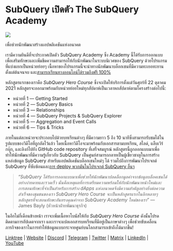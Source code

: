 # SubQuery เปิดตัว The SubQuery Academy

![](https://miro.medium.com/max/700/1*5zmCSCrmqL2gGE-BP_6rDQ.png)

เพื่อช่วยนักพัฒนาสร้างแอปพลิเคชันแห่งอนาคต

เรามีความยินดีที่จะประกาศเปิดตัว SubQuery Academy ซึ่ง Academy นี้ได้รับการออกแบบเพื่อเสริมทักษะและเพิ่มขีดความสามารถให้กับนักพัฒนาในระบบนิเวศของ SubQuery ด้วยโปรแกรมที่แบ่งแยกเป็นหน่วยย่อยๆ เนื้อหาของโปรแกรมนี้จะนำทางนักพัฒนาบล็อกเชนที่มีความทะเยอทะยานตั้งแต่ต้นจนจบ และ[สามารถเรียนทางออนไลน์ได้รวมถึงฟรี 100%](https://doc.subquery.network/)

หลักสูตรแรกของเราคือ *SubQuery Hero Course* ซึ่งจะเปิดให้บริการตั้งแต่วันศุกร์ที่ 22 ตุลาคม 2021 หลักสูตรจะออกมาพร้อมกับหน่วยย่อยใหม่ทุกสัปดาห์เป็นเวลาหกสัปดาห์ตามโครงสร้างต่อไปนี้:

-   หน่วยที่ 1 — Getting Started
-   หน่วยที่ 2 — SubQuery Basics
-   หน่วยที่ 3 — Relationships
-   หน่วยที่ 4 — SubQuery Projects & SubQuery Explorer
-   หน่วยที่ 5 — Aggregation and Event Calls
-   หน่วยที่ 6 — Tips & Tricks

ภายในแต่ละหน่วยจะประกอบไปด้วยบทเรียนต่างๆ ที่มีความยาว 5 ถึง 10 นาทีซึ่งสามารถรับชมได้ในรูปแบบของวิดีโอที่ถูกอัดไว้แล้ว โดยเนื้อหาวิดีโอจะมาพร้อมกับเอกสารตามบทเรียน, สไลด์, แล็บเวิร์กบุ๊ก, และลิงก์ไปยัง GitHub code repository ที่เสร็จสมบูรณ์ หลักสูตรนี้ถูกออกแบบมาเพื่อทำให้นักพัฒนาที่มีความรู้เกี่ยวกับ SubQuery เป็นศูนย์สามารถกลายเป็นผู้เชี่ยวชาญในการสร้างแหล่งข้อมูล SubQuery สำหรับแอปพลิเคชันบล็อกเชนใหม่ๆ ได้ รวมไปถึงการพัฒนาโปรเจกต์ SubQuery ที่ซับซ้อนและ[การ deploy พวกมันในโปรเจกต์ SubQuery อื่นๆ](https://project.subquery.network/)
> *“SubQuery ได้รับการออกแบบมาเพื่อช่วยให้นักพัฒนาปลดล็อกมูลค่าจากข้อมูลบล็อคเชนได้อย่างง่ายดายและรวดเร็ว นั่นคือเหตุผลที่การเตรียมความพร้อมให้กับนักพัฒนาหน้าใหม่และการสอนทักษะที่จำเป็นสำหรับการสร้าง dApps แห่งอนาคตจึงมีความสำคัญอย่างยิ่งต่อความสำเร็จของชุมชนของเรา SubQuery Hero Course จะเป็นหลักสูตรแรกในอีกหลายๆ หลักสูตรที่จะสอนทักษะอันทรงคุณค่าจาก SubQuery Academy ใหม่ของเรา”* — James Bayly (หัวหน้าฝ่ายพัฒนาธุรกิจ)

ในอีกไม่กี่เดือนข้างหน้า เราจะเพิ่มเนื้อหาโบนัสให้กับ *SubQuery Hero Course* ดังนั้นโปรดติดตามการอัปเดตจากเรา และเราจะแปลเอกสารบทเรียนที่มีอยู่เป็นภาษาต่างๆ เพื่อช่วยขับเคลื่อนภารกิจของเราในการทำให้ข้อมูลแบบกระจายศูนย์บนโลกสามารถเข้าถึงได้มากขึ้น!

[Linktree](https://linktr.ee/subquerynetwork)  |  [Website](https://subquery.network/)  |  [Discord](https://discord.com/invite/78zg8aBSMG)  |  [Telegram](https://t.me/subquerynetwork)  |  [Twitter](https://twitter.com/subquerynetwork)  |  [Matrix](https://matrix.to/#/#subquery:matrix.org)  |  [LinkedIn](https://www.linkedin.com/company/subquery)  |  [YouTube](https://www.youtube.com/channel/UCi1a6NUUjegcLHDFLr7CqLw)
